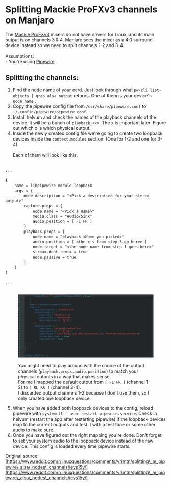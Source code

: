 # Splitting Mackie ProFXv3 channels on Manjaro

The [Mackie ProFXv3](https://mackie.com/en/products/mixers/profxv3-series) mixers do not have drivers for Linux, and its main output is on channels 3 & 4. Manjaro sees the mixer as a 4.0 surround device instead so we need to split channels 1-2 and 3-4.\
\
Assumptions: \
\- You're using [Pipewire](https://pipewire.org/).

## Splitting the channels:

1. Find the node name of your card. Just look through what `pw-cli list-objects | grep alsa_output` returns. One of them is your device's `node.name` .
2. Copy the pipewire config file from `/usr/share/pipewire.conf` to `~/.config/pipewire/pipewire.conf`.
3. Install helvum and check the names of the playback channels of the device. it will be a bunch of `playback_<x>`. The x is important later. Figure out which x is which physical output.
4. Inside the newly created config file we're going to create two loopback devices inside the `context.modules` section. (One for 1-2 and one for 3-4)\
   \
   Each of them will look like this:

<pre class="language-systemd" data-title="~/.config/pipewire/pipewire.conf"><code class="lang-systemd"><strong>
</strong><strong>...
</strong><strong>
</strong><strong>{   
</strong>    name = libpipewire-module-loopback
    args = {        
        node.description = "&#x3C;Pick a description for your stereo output>"
        capture.props = {
            node.name = "&#x3C;Pick a name>"
            media.class = "Audio/Sink"
            audio.position = [ FL FR ]
        }
        playback.props = {
            node.name = "playback.&#x3C;Name you picked>"
            audio.position = [ &#x3C;the x's from step 3 go here> ]
            node.target = "&#x3C;the node name from step 1 goes here>"
            stream.dont-remix = true
            node.passive = true
        }
    }
}

...

</code></pre>

<div align="left">

<figure><img src="../.gitbook/assets/image (10).png" alt=""><figcaption><p>You might need to play around with the choice of the output channels (<code>playback.props.audio.position</code>) to match your physical outputs in a way that makes sense. <br>For me I mapped the default output from <code>[ FL FR ]</code> (channel 1-2)  to <code>[ RL RR ]</code> (channel 3-4).  <br>I discarded output channels 1-2 because I don't use them, so I only created one loopback device.</p></figcaption></figure>

</div>

5. When you have added both loopback devices to the config, reload pipewire with `systemctl --user restart pipewire.service`. Check in helvum (restart the app after restarting pipewire) if the loopback devices map to the correct outputs and test it with a test tone or some other audio to make sure.
6. Once you have figured out the right mapping you're done. Don't forget to set your system audio to the loopback device instead of the raw device. This config is loaded every time pipewire starts.







Original source: [https://www.reddit.com/r/linuxquestions/comments/vrimtn/splitting\_a\_pipewire\_alsa\_nodes\_channels/ievs15y/](https://www.reddit.com/r/linuxquestions/comments/vrimtn/splitting\_a\_pipewire\_alsa\_nodes\_channels/ievs15y/)
